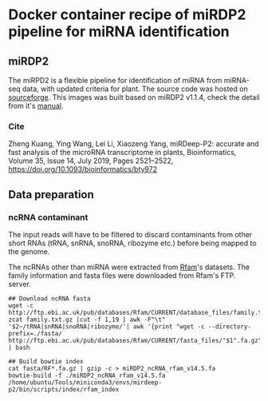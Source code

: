 # Docker container recipe of miRDP2 pipeline for miRNA identification

## miRDP2

The miRPD2 is a flexible pipeline for identification of miRNA from
miRNA-seq data, with updated criteria for plant. The source code
was hosted on [sourceforge](https://sourceforge.net/projects/mirdp2/).
This images was built based on miRDP2 v1.1.4, check the detail from
it's [manual](https://sourceforge.net/projects/mirdp2/files/version%201.1.4/miRDP2_manual-v1.1.4.pdf/download).

### Cite

Zheng Kuang, Ying Wang, Lei Li, Xiaozeng Yang, miRDeep-P2: 
accurate and fast analysis of the microRNA transcriptome in 
plants, Bioinformatics, Volume 35, Issue 14, July 2019, 
Pages 2521–2522, https://doi.org/10.1093/bioinformatics/bty972

## Data preparation

### ncRNA contaminant

The input reads will have to be filtered to discard contaminants
from other short RNAs (tRNA, snRNA, snoRNA, ribozyme etc.) before
being mapped to the genome.


The ncRNAs other than miRNA were extracted from [Rfam](https://rfam.xfam.org/)'s datasets.
The family information and fasta files were downloaded from Rfam's FTP.
server.

```
## Download ncRNA fasta
wget -c http://ftp.ebi.ac.uk/pub/databases/Rfam/CURRENT/database_files/family.txt.gz
zcat family.txt.gz |cut -f 1,19 | awk -F"\t" '$2~/tRNA|snRNA|snoRNA|ribozyme/'| awk '{print "wget -c --directory-prefix=./fasta/ http://ftp.ebi.ac.uk/pub/databases/Rfam/CURRENT/fasta_files/"$1".fa.gz"}' | bash

## Build bowtie index
cat fasta/RF*.fa.gz | gzip -c > miRDP2_ncRNA_rfam_v14.5.fa
bowtie-build -f ./miRDP2_ncRNA_rfam_v14.5.fa /home/ubuntu/Tools/miniconda3/envs/mirdeep-p2/bin/scripts/index/rfam_index
```




